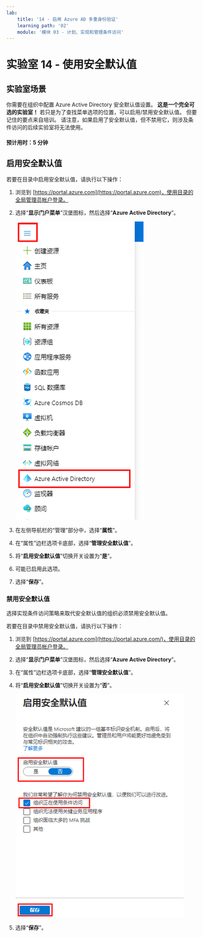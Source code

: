```yaml
---
lab:
    title: '14 - 启用 Azure AD 多重身份验证'
    learning path: '02'
    module: '模块 03 - 计划、实现和管理条件访问'
---
```


# 实验室 14 - 使用安全默认值

## 实验室场景

你需要在组织中配置 Azure Active Directory 安全默认值设置。
    **这是一个完全可选的实验室！**  若只是为了查找菜单选项的位置，可以启用/禁用安全默认值。  但要记住的要点来自培训。  请注意，如果启用了安全默认值，但不禁用它，则涉及条件访问的后续实验室将无法使用。

#### 预计用时：5 分钟

## 启用安全默认值

若要在目录中启用安全默认值，请执行以下操作：

1. 浏览到 [https://portal.azure.com](https://portal.azure.com)，使用目录的全局管理员帐户登录。

1. 选择“**显示门户菜单**”汉堡图标，然后选择“**Azure Active Directory**”。

    ![Azure 门户菜单，其中选择了“Azure Active Directory”](./media/azure-portal-menu-aad.png)

1. 在左侧导航栏的“管理”部分中，选择“**属性**”。

1. 在“属性”边栏选项卡底部，选择“**管理安全默认值**”。

1. 将“**启用安全默认值**”切换开关设置为“**是**”。

1. 可能已启用此选项。

1. 选择“**保存**”。

### 禁用安全默认值

选择实现条件访问策略来取代安全默认值的组织必须禁用安全默认值。

若要在目录中禁用安全默认值，请执行以下操作：

1. 浏览到 [https://portal.azure.com](https://portal.azure.com/)，使用目录的全局管理员帐户登录。

1. 选择“**显示门户菜单**”汉堡图标，然后选择“**Azure Active Directory**”。

1. 在“属性”边栏选项卡底部，选择“**管理安全默认值**”。

1. 将“**启用安全默认值**”切换开关设置为“**否**”。

    ![显示“安全默认值”处于禁用状态，并且已选择所需禁用原因的屏幕图像。在本例中，组织使用条件访问。](./media/security-defaults-disable-before-conditional-access.png)

1. 选择“**保存**”。
